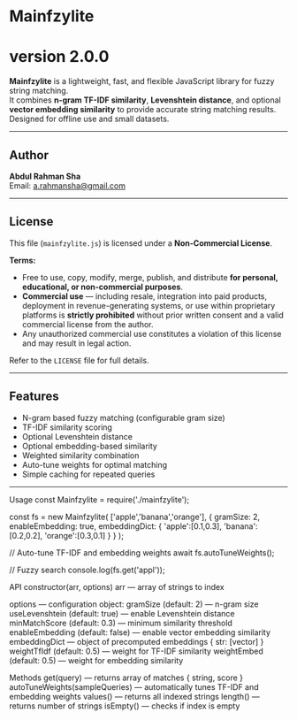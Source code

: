 # Mainfzylite 
# version 2.0.0

**Mainfzylite** is a lightweight, fast, and flexible JavaScript library for fuzzy string matching.  
It combines **n-gram TF-IDF similarity**, **Levenshtein distance**, and optional **vector embedding similarity** to provide accurate string matching results. Designed for offline use and small datasets.

---

## Author

**Abdul Rahman Sha**  
Email: a.rahmansha@gmail.com

---

## License

This file (`mainfzylite.js`) is licensed under a **Non-Commercial License**.  

**Terms:**

- Free to use, copy, modify, merge, publish, and distribute **for personal, educational, or non-commercial purposes**.  
- **Commercial use** — including resale, integration into paid products, deployment in revenue-generating systems, or use within proprietary platforms is **strictly prohibited** without prior written consent and a valid commercial license from the author.  
- Any unauthorized commercial use constitutes a violation of this license and may result in legal action.  

Refer to the `LICENSE` file for full details.

---

## Features

- N-gram based fuzzy matching (configurable gram size)
- TF-IDF similarity scoring
- Optional Levenshtein distance
- Optional embedding-based similarity
- Weighted similarity combination
- Auto-tune weights for optimal matching
- Simple caching for repeated queries

---

Usage
const Mainfzylite = require('./mainfzylite');

const fs = new Mainfzylite(
    ['apple','banana','orange'],
    { 
        gramSize: 2, 
        enableEmbedding: true, 
        embeddingDict: {
            'apple':[0.1,0.3],
            'banana':[0.2,0.2],
            'orange':[0.3,0.1]
        } 
    }
);

// Auto-tune TF-IDF and embedding weights
await fs.autoTuneWeights();

// Fuzzy search
console.log(fs.get('appl'));

API
constructor(arr, options)
arr — array of strings to index

options — configuration object:
gramSize (default: 2) — n-gram size
useLevenshtein (default: true) — enable Levenshtein distance
minMatchScore (default: 0.3) — minimum similarity threshold
enableEmbedding (default: false) — enable vector embedding similarity
embeddingDict — object of precomputed embeddings { str: [vector] }
weightTfIdf (default: 0.5) — weight for TF-IDF similarity
weightEmbed (default: 0.5) — weight for embedding similarity

Methods
get(query) — returns array of matches { string, score }
autoTuneWeights(sampleQueries) — automatically tunes TF-IDF and embedding weights
values() — returns all indexed strings
length() — returns number of strings
isEmpty() — checks if index is empty
